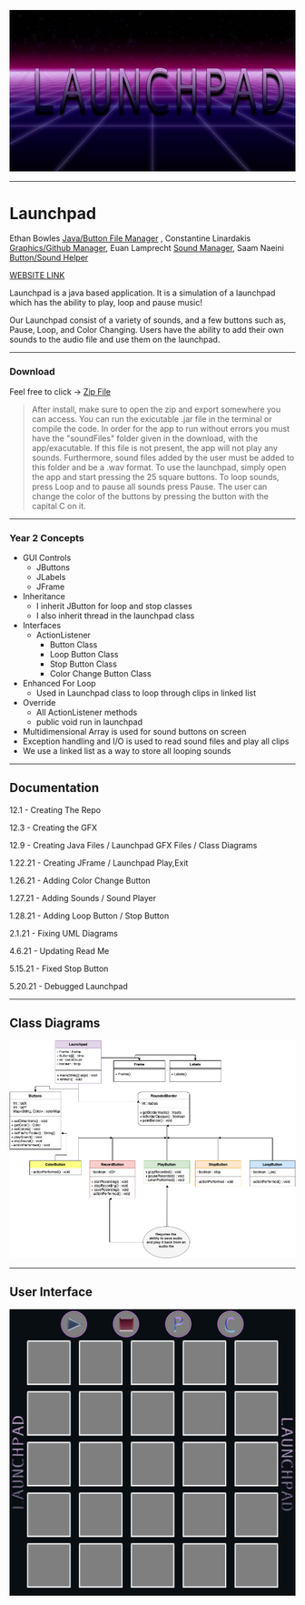 ![img](https://github.com/ethanbowles03/2020-2021Prg2Port/blob/main/Launchpad/CONTENTS/background.png)

___

# Launchpad
Ethan Bowles [Java/Button File Manager](https://github.com/ConstantineLinardakis/Group-Project-7/tree/main/src) , Constantine Linardakis [Graphics/Github Manager](https://github.com/ConstantineLinardakis/Group-Project-7/tree/main/CONTENTS), Euan Lamprecht [Sound Manager](https://github.com/ConstantineLinardakis/Group-Project-7/tree/main/CONTENTS/Sounds), Saam Naeini [Button/Sound Helper](https://github.com/ConstantineLinardakis/Group-Project-7/tree/main/src)

[WEBSITE LINK](https://constantinelinardakis.github.io/Group-Project-7/)

<dl>
  <dt> Launchpad is a java based application. It is a simulation of a launchpad which has the ability to play, loop and pause music! </dt>
</dl>

Our Launchpad consist of a variety of sounds, and a few buttons such as, Pause, Loop, and Color Changing.
Users have the ability to add their own sounds to the audio file and use them on the launchpad. 

___

### Download
Feel free to click -> [Zip File](https://github.com/ConstantineLinardakis/Group-Project-7/archive/refs/heads/main.zip)
> After install, make sure to open the zip and export somewhere you can access. You can run the exicutable .jar file in the terminal or compile the code.
> In order for the app to run without errors you must have the "soundFiles" folder given in the download, with the app/exacutable.
> If this file is not present, the app will not play any sounds.
> Furthermore, sound files added by the user must be added to this folder and be a .wav format.
> To use the launchpad, simply open the app and start pressing the 25 square buttons.
> To loop sounds, press Loop and to pause all sounds press Pause.
> The user can change the color of the buttons by pressing the button with the capital C on it.

___

### Year 2 Concepts
* GUI Controls
  * JButtons
  * JLabels
  * JFrame
* Inheritance
  * I inherit JButton for loop and stop classes
  * I also inherit thread in the launchpad class  
* Interfaces 
  * ActionListener
    * Button Class
    * Loop Button Class
    * Stop Button Class
    * Color Change Button Class
* Enhanced For Loop
  * Used in Launchpad class to loop through clips in linked list
* Override
  * All ActionListener methods
  * public void run in launchpad
* Multidimensional Array is used for sound buttons on screen
* Exception handling and I/O is used to read sound files and play all clips
* We use a linked list as a way to store all looping sounds

___
## Documentation

12.1 - Creating The Repo

12.3 - Creating the GFX

12.9 - Creating Java Files / Launchpad GFX Files / Class Diagrams

1.22.21 - Creating JFrame / Launchpad Play,Exit

1.26.21 - Adding Color Change Button

1.27.21 - Adding Sounds / Sound Player

1.28.21 - Adding Loop Button / Stop Button

2.1.21 - Fixing UML Diagrams

4.6.21 - Updating Read Me

5.15.21 - Fixed Stop Button

5.20.21 - Debugged Launchpad


___

## Class Diagrams
![img](https://github.com/ethanbowles03/2020-2021Prg2Port/blob/main/Launchpad/CONTENTS/LaunchPad.png)


___


## User Interface

![img](https://github.com/ethanbowles03/2020-2021Prg2Port/blob/main/Launchpad/CONTENTS/Launchpad%20Pictures/LaunchpadBackground.png)


